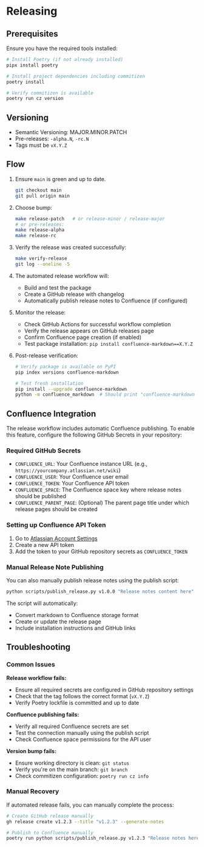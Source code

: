 # Releasing

## Prerequisites

Ensure you have the required tools installed:

```bash
# Install Poetry (if not already installed)
pipx install poetry

# Install project dependencies including commitizen
poetry install

# Verify commitizen is available
poetry run cz version
```

## Versioning

- Semantic Versioning: MAJOR.MINOR.PATCH
- Pre-releases: `-alpha.N`, `-rc.N`
- Tags must be `vX.Y.Z`

## Flow

1) Ensure `main` is green and up to date.

   ```bash
   git checkout main
   git pull origin main
   ```

2) Choose bump:

   ```bash
   make release-patch   # or release-minor / release-major
   # or pre-releases:
   make release-alpha
   make release-rc
   ```

3) Verify the release was created successfully:

   ```bash
   make verify-release
   git log --oneline -5
   ```

4) The automated release workflow will:
   - Build and test the package
   - Create a GitHub release with changelog
   - Automatically publish release notes to Confluence (if configured)

5) Monitor the release:
   - Check GitHub Actions for successful workflow completion
   - Verify the release appears on GitHub releases page
   - Confirm Confluence page creation (if enabled)
   - Test package installation: `pip install confluence-markdown==X.Y.Z`

6) Post-release verification:

   ```bash
   # Verify package is available on PyPI
   pip index versions confluence-markdown
   
   # Test fresh installation
   pip install --upgrade confluence-markdown
   python -m confluence_markdown  # Should print "confluence-markdown OK"
   ```

## Confluence Integration

The release workflow includes automatic Confluence publishing. To enable this
feature, configure the following GitHub Secrets in your repository:

### Required GitHub Secrets

- `CONFLUENCE_URL`: Your Confluence instance URL
  (e.g., `https://yourcompany.atlassian.net/wiki`)
- `CONFLUENCE_USER`: Your Confluence user email
- `CONFLUENCE_TOKEN`: Your Confluence API token
- `CONFLUENCE_SPACE`: The Confluence space key where release notes should be
  published
- `CONFLUENCE_PARENT_PAGE`: (Optional) The parent page title under which
  release pages should be created

### Setting up Confluence API Token

1. Go to [Atlassian Account Settings](https://id.atlassian.com/manage-profile/security/api-tokens)
2. Create a new API token
3. Add the token to your GitHub repository secrets as `CONFLUENCE_TOKEN`

### Manual Release Note Publishing

You can also manually publish release notes using the publish script:

```bash
python scripts/publish_release.py v1.0.0 "Release notes content here"
```

The script will automatically:

- Convert markdown to Confluence storage format
- Create or update the release page
- Include installation instructions and GitHub links

## Troubleshooting

### Common Issues

**Release workflow fails:**

- Ensure all required secrets are configured in GitHub repository settings
- Check that the tag follows the correct format (`vX.Y.Z`)
- Verify Poetry lockfile is committed and up to date

**Confluence publishing fails:**

- Verify all required Confluence secrets are set
- Test the connection manually using the publish script
- Check Confluence space permissions for the API user

**Version bump fails:**

- Ensure working directory is clean: `git status`
- Verify you're on the main branch: `git branch`
- Check commitizen configuration: `poetry run cz info`

### Manual Recovery

If automated release fails, you can manually complete the process:

```bash
# Create GitHub release manually
gh release create v1.2.3 --title "v1.2.3" --generate-notes

# Publish to Confluence manually
poetry run python scripts/publish_release.py v1.2.3 "Release notes here"
```

